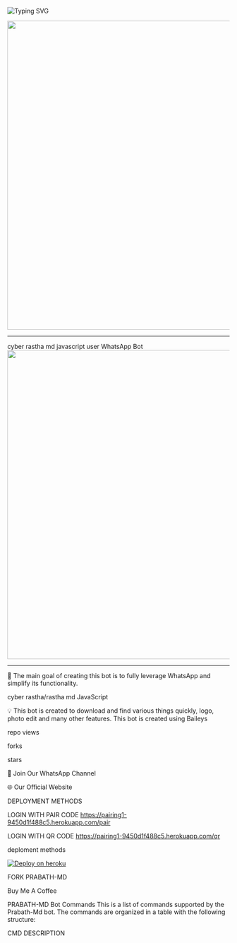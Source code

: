 ![Typing SVG](https://readme-typing-svg.herokuapp.com?font=Rockstar-ExtraBold&color=F01&lines=WELCOME+TO+CYBER+RASTHA+MD+GITHUB)

 <img src="https://telegra.ph/file/03f1eccdcb525a5e1a6ad.jpg"  width="700px">
</a>
<hr>

cyber rastha md javascript user  WhatsApp  Bot
<a href="https://github.com/VajiraTech">
    <img src="https://web.whatsapp.com/be0891b8-3d69-46d8-98bb-7e8466af5087"  width="700px">
</a>
<hr>


🔮 The main goal of creating this bot is to fully leverage WhatsApp and simplify its functionality.


cyber rastha/rastha md
JavaScript


💡 This bot is created to download and find various things quickly, logo, photo edit and many other features. This bot is created using Baileys



repo views

forks

stars



🎉 Join Our WhatsApp Channel


🌐 Our Official Website



DEPLOYMENT METHODS



LOGIN WITH PAIR CODE
https://pairing1-9450d1f488c5.herokuapp.com/pair

LOGIN WITH QR CODE
https://pairing1-9450d1f488c5.herokuapp.com/qr

  deploment methods 


[![Deploy on heroku](https://www.herokucdn.com/deploy/button.svg)](https://dashboard.heroku.com/new?button-url=https://github.com/CYBER-RASTHA-MD/RASTHA-MD&template=https://github.com/CYBER-RASTHA-MD/RASTHA-MD.git)




FORK PRABATH-MD

Buy Me A Coffee

PRABATH-MD Bot Commands
This is a list of commands supported by the Prabath-Md bot. The commands are organized in a table with the following structure:

CMD	DESCRIPTION	
